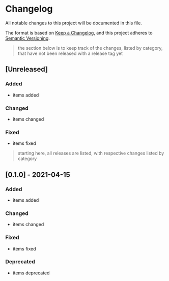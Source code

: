 # Changelog

All notable changes to this project will be documented in this file.

The format is based on [Keep a Changelog](https://keepachangelog.com/en/1.0.0/),
and this project adheres to [Semantic Versioning](https://semver.org/spec/v2.0.0.html).

> the section below is to keep track of the changes, listed by category, that have not been released with a release tag yet

## [Unreleased]

### Added 

- items added

### Changed 

- items changed

### Fixed

- items fixed



> starting here, all releases are listed, with respective changes listed by category

## [0.1.0] - 2021-04-15

### Added

- items added 

### Changed

- items changed

### Fixed

- items fixed

### Deprecated

- items deprecated



